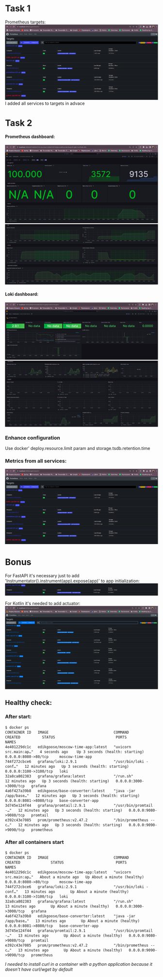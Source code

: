 # Task 1
Prometheus targets:
![targets](screenshots/prometheus-targets.png)
I added all services to targets in advace


# Task 2
#### Prometheus dashboard:
![prom-dash-1](screenshots/prom-dashboard-1.png)
![prom-dash-1](screenshots/prom-dashboard-2.png)

#### Loki dashboard:
![prom-dash-1](screenshots/loki-dashboard-1.png)
![prom-dash-1](screenshots/loki-dashboard-2.png)

### Enhance configuration
Use docker' deploy.resource.limit param and storage.tsdb.retention.time

### Metrics from all services:
![targets](screenshots/prometheus-targets.png)


# Bonus
For FastAPI it's necessary just to add 'Instrumentator().instrument(app).expose(app)'
to app initialization:
![python-target](screenshots/python-target.png)

For Kotlin it's needed to add actuator:
![kotlin-target](screenshots/kotlin+python-target.png)


## Healthy check:
### After start:
```
$ docker ps
CONTAINER ID   IMAGE                              COMMAND                  CREATED          STATUS                            PORTS                    NAMES
4e401229dc1c   edikgoose/moscow-time-app:latest   "uvicorn src.main:ap…"   4 seconds ago    Up 3 seconds (health: starting)   0.0.0.0:8080->80/tcp     moscow-time-app
744f272cbce6   grafana/loki:2.9.1                 "/usr/bin/loki -conf…"   12 minutes ago   Up 3 seconds (health: starting)   0.0.0.0:3100->3100/tcp   loki
32a8ca802383   grafana/grafana:latest             "/run.sh"                12 minutes ago   Up 3 seconds (health: starting)   0.0.0.0:3000->3000/tcp   grafana
4a6f427a39b8   edikgoose/base-converter:latest    "java -jar /app/base…"   12 minutes ago   Up 3 seconds (health: starting)   0.0.0.0:8081->8080/tcp   base-converter-app
3d745e124f44   grafana/promtail:2.9.1             "/usr/bin/promtail -…"   12 minutes ago   Up 3 seconds (health: starting)   0.0.0.0:9080->9080/tcp   promtail
e392c43e7085   prom/prometheus:v2.47.2            "/bin/prometheus --c…"   12 minutes ago   Up 3 seconds (health: starting)   0.0.0.0:9090->9090/tcp   prometheus
```

### After all containers start
```
$ docker ps
CONTAINER ID   IMAGE                              COMMAND                  CREATED              STATUS                        PORTS                    NAMES
4e401229dc1c   edikgoose/moscow-time-app:latest   "uvicorn src.main:ap…"   About a minute ago   Up About a minute (healthy)   0.0.0.0:8080->80/tcp     moscow-time-app
744f272cbce6   grafana/loki:2.9.1                 "/usr/bin/loki -conf…"   13 minutes ago       Up About a minute (healthy)   0.0.0.0:3100->3100/tcp   loki
32a8ca802383   grafana/grafana:latest             "/run.sh"                13 minutes ago       Up About a minute (healthy)   0.0.0.0:3000->3000/tcp   grafana
4a6f427a39b8   edikgoose/base-converter:latest    "java -jar /app/base…"   13 minutes ago       Up About a minute (healthy)   0.0.0.0:8081->8080/tcp   base-converter-app
3d745e124f44   grafana/promtail:2.9.1             "/usr/bin/promtail -…"   13 minutes ago       Up About a minute (healthy)   0.0.0.0:9080->9080/tcp   promtail
e392c43e7085   prom/prometheus:v2.47.2            "/bin/prometheus --c…"   13 minutes ago       Up About a minute (healthy)   0.0.0.0:9090->9090/tcp   prometheus
```

_I needed to install curl in a container with a python application because it doesn't have curl/wget by default_